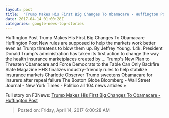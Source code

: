 ```yaml
---
layout: post
title:  "Trump Makes His First Big Changes To Obamacare - Huffington Post"
date: 2017-04-14 01:00:28Z
categories: google-news-top-stories
---
```


Huffington Post Trump Makes His First Big Changes To Obamacare Huffington Post New rules are supposed to help the markets work better even as Trump threatens to blow them up. By Jeffrey Young. 1.4k. President Donald Trump's administration has taken its first action to change the way the health insurance marketplaces created by ... Trump's New Plan to Threaten Obamacare and Force Democrats to the Table Can Only Backfire Slate Magazine HHS finalizes industry-friendly rules to help stabilize insurance markets Charlotte Observer Trump sweetens Obamacare for insurers after repeal failure The Boston Globe Bloomberg - Wall Street Journal - New York Times - Politico all 104 news articles »


Full story on F3News: [Trump Makes His First Big Changes To Obamacare - Huffington Post](http://www.f3nws.com/n/YJFn4)

> Posted on: Friday, April 14, 2017 6:00:28 AM
